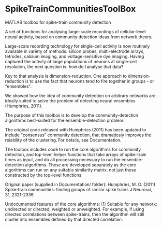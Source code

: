 SpikeTrainCommunitiesToolBox
============================

MATLAB toolbox for spike-train community detection

A set of functions for analysing large-scale recordings of cellular-level neural activity, based on community detection ideas from network theory.

Large-scale recording technology for single-cell activity is now routinely available in variety of methods: silicon probes, multi-electrode arrays, tetrodes, calcium imaging, and voltage-sensitive dye imaging. Having captured the activity of large populations of neurons at single-cell resolution, the next question is: how do I analyse that data?

Key to that analysis is dimension-reduction. One approach to dimension-reduction is to use the fact that neurons tend to fire together in groups - or "ensembles".

We showed how the idea of community detection on arbitrary networks are ideally suited to solve the problem of detecting neural ensembles (Humphries, 2011). 

The purpose of this toolbox is to develop the community-detection algorithms best-suited for the ensemble-detection problem. 

The original code released with Humphries (2011) has been updated to include "consensus" community detection, that dramaticaly improves the reiability of the clustering. For details, see Documentation.

The toolbox includes code to run the core algorithms for community detection, and top-level helper functions that take arrays of spike-train times as input, and do all processing necessary to run the ensemble-detection algorithms. These are developed separately as the core algorithms can run on any suitable similarity matrix, not just those constructed by the top-level functions.


Original paper (supplied in Documentation/ folder): 
Humphries, M. D. (2011) Spike-train communities: finding groups of similar spike trains J Neurosci, 31, 2321-2336

Undocumented features of the core algorithms:
(1) Suitable for any network: undirected or directed, weighted or unweighted. For example, if using directed correlations between spike-trains, then the algorithm will still cluster into ensembles defined by that directed correlation.

